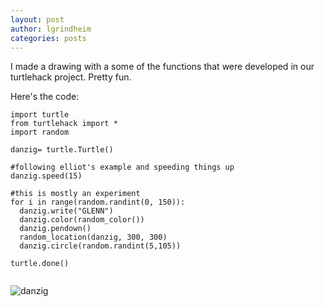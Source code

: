 ```yaml
---
layout: post
author: lgrindheim
categories: posts
---
```


I made a drawing with a some of the functions that were developed in our turtlehack project. Pretty fun.

Here's the code:

```
import turtle
from turtlehack import *
import random

danzig= turtle.Turtle()

#following elliot's example and speeding things up
danzig.speed(15)

#this is mostly an experiment
for i in range(random.randint(0, 150)):
  danzig.write("GLENN")
  danzig.color(random_color())
  danzig.pendown()
  random_location(danzig, 300, 300)
  danzig.circle(random.randint(5,105))
  
turtle.done()


```

![danzig](http://landonandjana.files.wordpress.com/2013/09/screen-shot-2013-10-10-at-8-17-21-pm.png?w=300&h=189)
